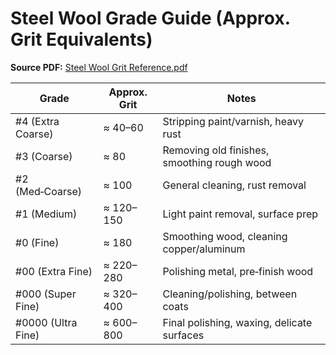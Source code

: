 # Steel Wool Grade Guide (Approx. Grit Equivalents)
**Source PDF:** [Steel Wool Grit Reference.pdf](https://raw.githubusercontent.com/eschlenz/Machining/main/Steel%20Wool%20Grit%20Reference.pdf)

| Grade | Approx. Grit | Notes |
|---|---|---|
| #4 (Extra Coarse) | ≈ 40–60 | Stripping paint/varnish, heavy rust |
| #3 (Coarse) | ≈ 80 | Removing old finishes, smoothing rough wood |
| #2 (Med‑Coarse) | ≈ 100 | General cleaning, rust removal |
| #1 (Medium) | ≈ 120–150 | Light paint removal, surface prep |
| #0 (Fine) | ≈ 180 | Smoothing wood, cleaning copper/aluminum |
| #00 (Extra Fine) | ≈ 220–280 | Polishing metal, pre‑finish wood |
| #000 (Super Fine) | ≈ 320–400 | Cleaning/polishing, between coats |
| #0000 (Ultra Fine) | ≈ 600–800 | Final polishing, waxing, delicate surfaces |
